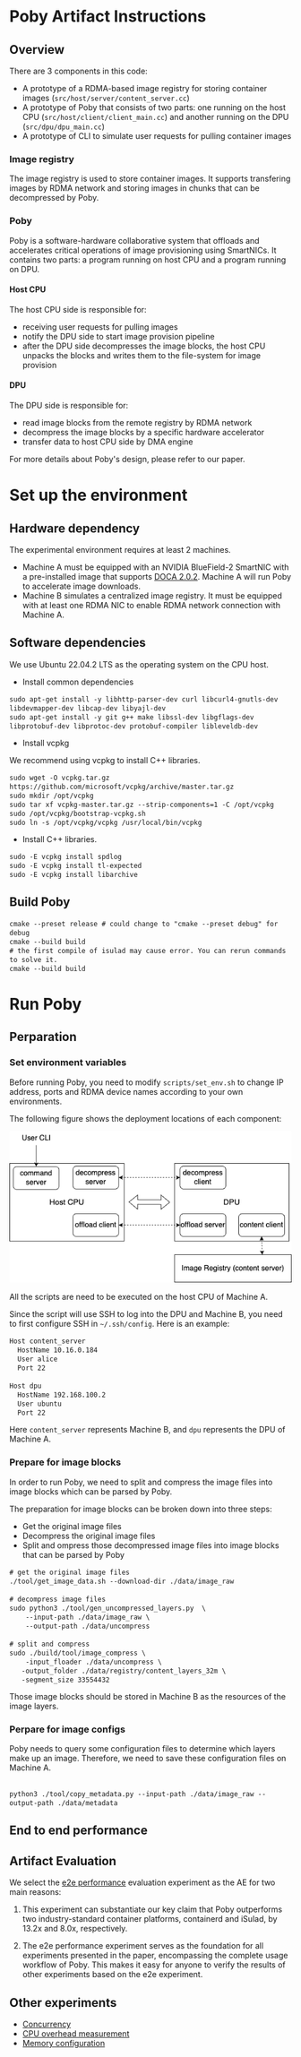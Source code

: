 # Poby Artifact Instructions

## Overview

There are 3 components in this code:
- A prototype of a RDMA-based image registry for storing container images (`src/host/server/content_server.cc`)
- A prototype of Poby that consists of two parts: one running on the host CPU (`src/host/client/client_main.cc`) and another running on the DPU (`src/dpu/dpu_main.cc`)
- A prototype of CLI to simulate user requests for pulling container images

### Image registry

The image registry is used to store container images.
It supports transfering images by RDMA network and storing images in chunks that can be decompressed by Poby.

### Poby

Poby is a software-hardware collaborative system that offloads and accelerates critical operations of image provisioning using SmartNICs. 
It contains two parts: a program running on host CPU  and a program running on DPU.

#### Host CPU

The host CPU side is responsible for:
- receiving user requests for pulling images
- notify the DPU side to start image provision pipeline
- after the DPU side decompresses the image blocks, the host CPU unpacks the blocks and writes them to the file-system for image provision

#### DPU

The DPU side is responsible for:
- read image blocks from the remote registry by RDMA network
- decompress the image blocks by a specific hardware accelerator
- transfer data to host CPU side by DMA engine


For more details about Poby's design, please refer to our paper.

# Set up the environment

## Hardware dependency

The experimental environment requires at least 2 machines. 
- Machine A must be equipped with an NVIDIA BlueField-2 SmartNIC with a pre-installed image that supports [DOCA 2.0.2](https://docs.nvidia.com/doca/archive/doca-v2.0.2/release-notes/index.html).
Machine A will run Poby to accelerate image downloads.
- Machine B simulates a centralized image registry. It must be equipped with at least one RDMA NIC to enable RDMA network connection with Machine A.


## Software dependencies

We use Ubuntu 22.04.2 LTS as the operating system on the CPU host.


- Install common dependencies

```shell
sudo apt-get install -y libhttp-parser-dev curl libcurl4-gnutls-dev libdevmapper-dev libcap-dev libyajl-dev 
sudo apt-get install -y git g++ make libssl-dev libgflags-dev libprotobuf-dev libprotoc-dev protobuf-compiler libleveldb-dev
```

- Install vcpkg

We recommend using vcpkg to install C++ libraries.

```shell
sudo wget -O vcpkg.tar.gz https://github.com/microsoft/vcpkg/archive/master.tar.gz
sudo mkdir /opt/vcpkg
sudo tar xf vcpkg-master.tar.gz --strip-components=1 -C /opt/vcpkg
sudo /opt/vcpkg/bootstrap-vcpkg.sh
sudo ln -s /opt/vcpkg/vcpkg /usr/local/bin/vcpkg
```
- Install C++ libraries.

```shell
sudo -E vcpkg install spdlog
sudo -E vcpkg install tl-expected
sudo -E vcpkg install libarchive
```

## Build Poby

```shell
cmake --preset release # could change to "cmake --preset debug" for debug
cmake --build build 
# the first compile of isulad may cause error. You can rerun commands to solve it.
cmake --build build 
```

# Run Poby

## Perparation

### Set environment variables

Before running Poby, you need to modify `scripts/set_env.sh` to change IP address, ports and RDMA device names according to your own environments.

The following figure shows the deployment locations of each component:

![Poby components](./poby.png)

All the scripts are need to be executed on the host CPU of Machine A.

Since the script will use SSH to log into the DPU and Machine B, you need to first configure SSH in `~/.ssh/config`. Here is an example:
```
Host content_server
  HostName 10.16.0.184
  User alice
  Port 22

Host dpu 
  HostName 192.168.100.2
  User ubuntu
  Port 22
```
Here `content_server` represents Machine B, and `dpu` represents the DPU of Machine A.

### Prepare for image blocks

In order to run Poby, we need to split and compress the image files into image blocks which can be parsed by Poby.

The preparation for image blocks can be broken down into three steps:
- Get the original image files
- Decompress the original image files
- Split and ompress those decompressed image files into image blocks that can be parsed by Poby


``` shell
# get the original image files
./tool/get_image_data.sh --download-dir ./data/image_raw

# decompress image files
sudo python3 ./tool/gen_uncompressed_layers.py  \
    --input-path ./data/image_raw \
    --output-path ./data/uncompress

# split and compress
sudo ./build/tool/image_compress \
    -input_floader ./data/uncompress \
   -output_folder ./data/registry/content_layers_32m \
   -segment_size 33554432
```

Those image blocks should be stored in Machine B as the resources of the image layers.

### Perpare for image configs

Poby needs to query some configuration files to determine which layers make up an image. Therefore, we need to save these configuration files on Machine A.

```shell

python3 ./tool/copy_metadata.py --input-path ./data/image_raw --output-path ./data/metadata
```


## End to end performance

## Artifact Evaluation

We select the [e2e performance](./docs/e2e-performance.md) evaluation experiment as the AE for two main reasons:

1. This experiment can substantiate our key claim that Poby outperforms two industry-standard container platforms, containerd and iSulad, by 13.2x and 8.0x, respectively.

2. The e2e performance experiment serves as the foundation for all experiments presented in the paper, encompassing the complete usage workflow of Poby. This makes it easy for anyone to verify the results of other experiments based on the e2e experiment.


## Other experiments

* [Concurrency](./docs/Concurrency.md)
* [CPU overhead measurement](./docs/CPU-overhead.md)
* [Memory configuration](./docs/Memory-configuration.md)